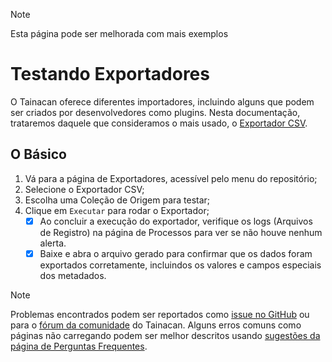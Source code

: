 > [!NOTE]
> Esta página pode ser melhorada com mais exemplos

# Testando Exportadores

O Tainacan oferece diferentes importadores, incluindo alguns que podem ser criados por desenvolvedores como plugins. Nesta documentação, trataremos daquele que consideramos o mais usado, o [Exportador CSV](/pt-br/exporters.md).

## O Básico

1. Vá para a página de Exportadores, acessível pelo menu do repositório;
2. Selecione o Exportador CSV;
3. Escolha uma Coleção de Origem para testar;
4. Clique em `Executar` para rodar o Exportador;
   - [x] Ao concluir a execução do exportador, verifique os logs (Arquivos de Registro) na página de Processos para ver se não houve nenhum alerta.
   - [x] Baixe e abra o arquivo gerado para confirmar que os dados foram exportados corretamente, incluindos os valores e campos especiais dos metadados.

> [!NOTE]
> Problemas encontrados podem ser reportados como [issue no GitHub](https://github.com/tainacan/tainacan/issues ":ignore") ou para o [fórum da comunidade](https://tainacan.discourse.group ":ignore") do Tainacan. Alguns erros comuns como páginas não carregando podem ser melhor descritos usando [sugestões da página de Perguntas Frequentes](/pt-br/faq#acho-que-encontrei-um-erro-como-devo-proceder).
